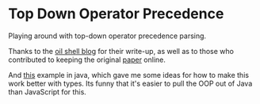 # Top Down Operator Precedence

Playing around with top-down operator precedence parsing.

Thanks to the [oil shell blog][oil] for their write-up, as well as to those who
contributed to keeping the original [paper][] online. 

And [this][java] example in java, which gave me some ideas for how to make this
work better with types. Its funny that it's easier to pull the OOP out of Java
than JavaScript for this.

[paper]: http://tdop.github.io
[oil]: http://www.oilshell.org/blog/2016/11/02.html
[java]: http://journal.stuffwithstuff.com/2011/03/19/pratt-parsers-expression-parsing-made-easy/